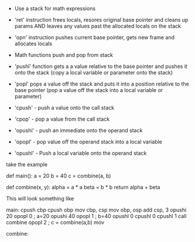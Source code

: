 
- Use a stack for math expressions
- 'ret' instruction frees locals, resores original base pointer and cleans up params AND leaves any values past the allocated locals on the stack
- 'opn' instruction pushes current base pointer, gets new frame and allocates locals
- Math functions push and pop from stack
- 'pushl' function gets a a value relative to the base pointer and pushes it onto the stack (copy a local variable or parameter onto the stack)
- 'popl' pops a value off the stack and puts it into a position relative to the base pointer (pop a value off the stack into a local variable or parameter)

- 'cpush' - push a value onto the call stack
- 'cpop' - pop a value from the call stack
- 'opushi' - push an immediate onto the operand stack
- 'opopl' - pop value off the operand stack into a local variable
- 'opushl' - Push a local variable onto the operand stack

take the example

def main():
	a = 20
	b = 40
	c = combine(a, b)
	
def combine(x, y):
	alpha = a * a
	beta = b * b
	return alpha + beta

This will look something like

main:
	cpush cbp
	cpush obp
	mov cbp, csp
	mov obp, osp
	add csp, 3
	opushi 20
	opopl 0 ; a=20
	opushi 40
	opopl 1 ; b=40
	opushl 0
	cpushl 0
	cpushl 1
	call combine
	opopl 2 ; c = combine(a,b)
	mov 

combine:
	